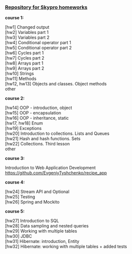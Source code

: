 ### [Repository for Skypro homeworks]()<br/>

**course 1:**<br/>

[hw1] Changed output<br/>
[hw2] Variables part 1<br/>
[hw3] Variables part 2<br/>
[hw4] Conditional operator part 1<br/>
[hw5] Conditional operator part 2<br/>
[hw6] Cycles part 1<br/>
[hw7] Cycles part 2<br/>
[hw8] Arrays part 1<br/>
[hw9] Arrays part 2<br/>
[hw10] Strings<br/>
[hw11] Methods<br/>
[hw12, hw13] Objects and classes. Object methods<br/>
other


**course 2:**

[hw14] OOP - introduction, object<br/>
[hw15] OOP - encapsulation<br/>
[hw16] OOP - inheritance, static<br/>
[hw17, hw18] Enum<br/>
[hw19] Exceptions<br/>
[hw20] Introduction to collections. Lists and Queues<br/>
[hw21] Hash and hash functions. Sets<br/>
[hw22] Collections. Third lesson<br/>
other


**course 3:**<br/>

Introduction to Web Application Development<br/>
https://github.com/EvgeniyTyshchenko/recipe_app


**course 4:**<br/>

[hw24] Stream API and Optional<br/>
[hw25] Testing<br/>
[hw26] Spring and Mockito<br/>


**course 5:**

[hw27] Introduction to SQL<br/>
[hw28] Data sampling and nested queries<br/>
[hw29] Working with multiple tables<br/>
[hw30] JDBC<br/>
[hw31] Hibernate: introduction, Entity<br/>
[hw32] Hibernate: working with multiple tables + added tests
